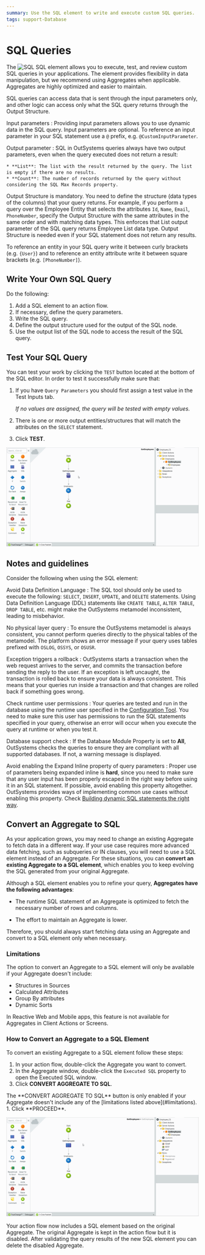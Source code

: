 ```yaml
---
summary: Use the SQL element to write and execute custom SQL queries.
tags: support-Database
---
```


# SQL Queries

The ![SQL](../../../shared/icons-tools/advanced-query.png) SQL element allows you to execute, test, and review custom SQL queries in your applications. The element provides flexibility in data manipulation, but we recommend using Aggregates when applicable. Aggregates are highly optimized and easier to maintain.

SQL queries can access data that is sent through the input parameters only, and other logic can access only what the SQL query returns through the Output Structure.

Input parameters
:   Providing input parameters allows you to use dynamic data in the SQL query. Input parameters are optional. To reference an input parameter in your SQL statement use a `@` prefix, e.g. `@CustomInputParameter`.

Output parameter
:   SQL in OutSystems queries always have two output parameters, even when the query executed does not return a result:

    * **List**: The list with the result returned by the query. The list is empty if there are no results.
    * **Count**: The number of records returned by the query without considering the SQL Max Records property.

Output Structure is mandatory. You need to define the structure (data types of the columns) that your query returns. For example, if you perform a query over the Employee Entity that selects the attributes `Id`, `Name`, `Email`, `PhoneNumber`, specify the Output Structure with the same attributes in the same order and with matching data types. This enforces that List output parameter of the SQL query returns Employee List data type. Output Structure is needed even if your SQL statement does not return any results.

To reference an entity in your SQL query write it between curly brackets (e.g. `{User}`) and to reference an entity attribute write it between square brackets (e.g. `[PhoneNumber]`).


## Write Your Own SQL Query

Do the following:

1. Add a SQL element to an action flow.
1. If necessary, define the query parameters.
1. Write the SQL query.
1. Define the output structure used for the output of the SQL node.
1. Use the output list of the SQL node to access the result of the SQL query.

## Test Your SQL Query
You can test your work by clicking the `TEST` button located at the bottom of the SQL editor. In order to test it successfully make sure that:
1. If you have `Query Parameters` you should first assign a test value in the Test Inputs tab.

    _If no values are assigned, the query will be tested with empty values._
    
1. There is one or more output entities/structures that will match the attributes on the `SELECT` statement.
1. Click **TEST**.

![Test Your SQL Query](images/test-sql.gif)

## Notes and guidelines

Consider the following when using the SQL element:

Avoid Data Definition Language
:   The SQL tool should only be used to execute the following: `SELECT`, `INSERT`, `UPDATE`, and `DELETE` statements. Using Data Definition Language (DDL) statements like `CREATE TABLE`, `ALTER TABLE`, `DROP TABLE`, etc. might make the OutSystems metamodel inconsistent, leading to misbehavior.

No physical layer query
:   To ensure the OutSystems metamodel is always consistent, you cannot perform queries directly to the physical tables of the metamodel. The platform shows an error message if your query uses tables prefixed with `OSLOG`, `OSSYS`, or `OSUSR`.

Exception triggers a rollback
:   OutSystems starts a transaction when the web request arrives to the server, and commits the transaction before sending the reply to the user. If an exception is left uncaught, the transaction is rolled back to ensure your data is always consistent. This means that your queries run inside a transaction and that changes are rolled back if something goes wrong.

Check runtime user permissions
:   Your queries are tested and run in the database using the runtime user specified in the [Configuration Tool](<../../../ref/configuration-tool/tabs/platform.md>). You need to make sure this user has permissions to run the SQL statements specified in your query, otherwise an error will occur when you execute the query at runtime or when you test it.

Database support check
:   If the Database Module Property is set to **All**, OutSystems checks the queries to ensure they are compliant with all supported databases. If not, a warning message is displayed.

Avoid enabling the Expand Inline property of query parameters
:   Proper use of parameters being expanded inline is **hard**, since you need to make sure that any user input has been properly escaped in the right way before using it in an SQL statement. If possible, avoid enabling this property altogether.  
OutSystems provides ways of implementing common use cases without enabling this property. Check [Building dynamic SQL statements the right way](<https://success.outsystems.com/Documentation/Best_Practices/Building_dynamic_SQL_statements_the_right_way>).

## Convert an Aggregate to SQL

As your application grows, you may need to change an existing Aggregate to fetch data in a different way. If your use case requires more advanced data fetching, such as subqueries or IN clauses, you will need to use a SQL element instead of an Aggregate. For these situations, you can **convert an existing Aggregate to a SQL element**, which enables you to keep evolving the SQL generated from your original Aggregate.

Although a SQL element enables you to refine your query, **Aggregates have the following advantages**:

* The runtime SQL statement of an Aggregate is optimized to fetch the necessary number of rows and columns.

* The effort to maintain an Aggregate is lower.

Therefore, you should always start fetching data using an Aggregate and convert to a SQL element only when necessary.

### Limitations

The option to convert an Aggregate to a SQL element will only be available if your Aggregate doesn't include:

* Structures in Sources
* Calculated Attributes
* Group By attributes
* Dynamic Sorts

In Reactive Web and Mobile apps, this feature is not available for Aggregates in Client Actions or Screens.

### How to Convert an Aggregate to a SQL Element

To convert an existing Aggregate to a SQL element follow these steps:	

1. In your action flow, double-click the Aggregate you want to convert.	
1. In the Aggregate window, double-click the `Executed SQL` property to open the Executed SQL window.  	
1. Click **CONVERT AGGREGATE TO SQL**. 
<div class="info" markdown="1">
The **CONVERT AGGREGATE TO SQL** button is only enabled if your Aggregate doesn't include any of the [limitations listed above](#limitations).
</div>	
1. Click **PROCEED**.

![Convert an Aggregate to SQL](images/convert-to-sql.gif)

Your action flow now includes a SQL element based on the original Aggregate. 
The original Aggregate is kept in the action flow but it is disabled. After validating the query results of the new SQL element you can delete the disabled Aggregate.
